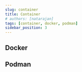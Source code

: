 ```yaml
---
slug: container
title: Container
# authors: [natarajan]
tags: [container, docker, podman]
sidebar_position: 3
---
```


## Docker


## Podman

